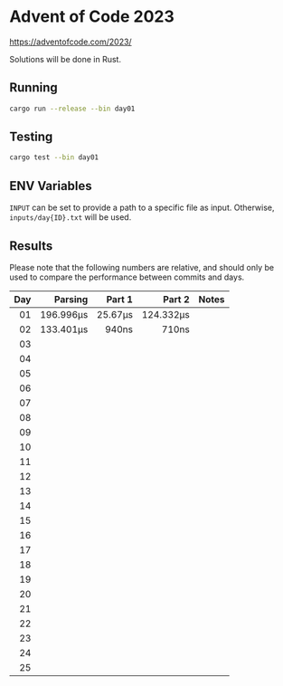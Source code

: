 # Advent of Code 2023

https://adventofcode.com/2023/

Solutions will be done in Rust.

## Running

```bash
cargo run --release --bin day01
```

## Testing

```bash
cargo test --bin day01
```

## ENV Variables

`INPUT` can be set to provide a path to a specific file as input. Otherwise, `inputs/day{ID}.txt` will be used.

## Results

Please note that the following numbers are relative, and should only be used to compare the performance between commits and days.

|  Day |   Parsing |  Part 1 |    Part 2 | Notes |
| ---: | --------: | ------: | --------: | ----: |
|   01 | 196.996µs | 25.67µs | 124.332µs |       |
|   02 | 133.401µs |   940ns |     710ns |       |
|   03 |           |         |           |       |
|   04 |           |         |           |       |
|   05 |           |         |           |       |
|   06 |           |         |           |       |
|   07 |           |         |           |       |
|   08 |           |         |           |       |
|   09 |           |         |           |       |
|   10 |           |         |           |       |
|   11 |           |         |           |       |
|   12 |           |         |           |       |
|   13 |           |         |           |       |
|   14 |           |         |           |       |
|   15 |           |         |           |       |
|   16 |           |         |           |       |
|   17 |           |         |           |       |
|   18 |           |         |           |       |
|   19 |           |         |           |       |
|   20 |           |         |           |       |
|   21 |           |         |           |       |
|   22 |           |         |           |       |
|   23 |           |         |           |       |
|   24 |           |         |           |       |
|   25 |           |         |           |       |
